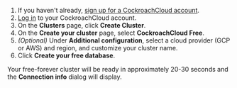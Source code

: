 1. If you haven't already, <a href="https://cockroachlabs.cloud/signup?referralId={{page.referral_id}}" rel="noopener" target="_blank">sign up for a CockroachCloud account</a>.
1. [Log in](https://cockroachlabs.cloud/) to your CockroachCloud account.
1. On the **Clusters** page, click **Create Cluster**.
1. On the **Create your cluster** page, select **CockroachCloud Free**.
1. _(Optional)_ Under **Additional configuration**, select a cloud provider (GCP or AWS) and region, and customize your cluster name.
1. Click **Create your free database**.

Your free-forever cluster will be ready in approximately 20-30 seconds and the **Connection info** dialog will display.
